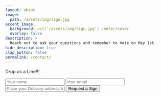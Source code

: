 ```yaml
---
layout: about
image: 
  path: /assets/img/sign.jpg
accent_image: 
  background: url('/assets/img/sign.jpg') center/cover
  overlay: false
description: >
  Reach out to ask your questions and remember to Vote on May 1st.
hide_description: true
clap_button: false
permalink: /contact/
---
```


Drop us a Line!!!

<form method="POST" action="https://formspree.io/deedeebastos@yahoo.com">
  <input type="name" name="name" placeholder="Your name">
  <input type="email" name="email" placeholder="Your email">
  <input type="text" name="address" placeholder="Place your Delivery address here and we will drop off a yard sign as soon as possible.">
  <button type="submit">Request a Sign</button>
</form>